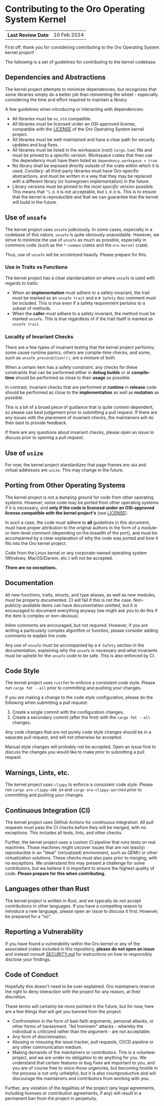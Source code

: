 # Contributing to the Oro Operating System Kernel

<table>
	<tr>
		<th align="left"><strong>Last Review Date</strong></th>
		<td>10 Feb 2024</td>
	</tr>
</table>

First off, thank you for considering contributing to the
Oro Operating System kernel project!

The following is a set of guidelines for contributing to the
kernel codebase.

## Dependencies and Abstractions
The kernel project attempts to minimize dependencies, but
recognizes that some libraries simply do a better job than
reinventing the wheel - especially considering the time and
effort required to maintain a library.

A few guidelines when introducing or interacting with dependencies:

- All libraries must be `no_std` compatible.
- All libraries must be licensed under an OSI-approved license,
  compatible with the [LICENSE](LICENSE) of the Oro Operating System
  kernel project.
- All libraries must be well-maintained and have a clear path for
  security updates and bug fixes.
- All libraries must be listed in the workspace (root) `Cargo.toml`
  file and must be pinned to a specific version. Workspace crates that
  then use the dependency must have them listed as `dependency.workspace = true`.
- No library shall be exposed directly outside of the crate within which
  it is used. Corollary: all third-party libraries must have Oro-specific
  abstractions, and must be written in a way that they may be replaced
  with a different library (or homegrown implementation) in the future.
- Library versions must be pinned to the _most specific_ version possible.
  This means that `^1.0.0` is not acceptable, but `1.0.0` is. This is to
  ensure that the kernel is reproducible and that we can guarantee that
  the kernel will build in the future.

## Use of `unsafe`
The kernel project uses `unsafe` judiciously. In some cases, especially
in a codebase of this nature, `unsafe` is quite obviously unavoidable.
However, we strive to minimize the use of `unsafe` as much as possible,
especially in commons code (such as the `*-common` crates and the `oro-kernel`
crate).

Thus, use of `unsafe` will be scrutinized heavily. Please prepare for this.

### Use in Traits vs Functions
The kernel project has a clear standarization on where `unsafe` is used
with regards to traits:

- When an **implementation** must adhere to a safety invariant, the trait
  must be marked as an `unsafe trait` and a `# Safety` doc comment must
  be included. This is true even if a safety requirement pertains to a subset
  of methods.
- When the **caller** must adhere to a safety invariant, the method
  must be marked `unsafe`. This is true regardless of if the trait itself
  is marked as `unsafe trait`.

### Locality of Invariant Checks
There are a few types of invariant testing that the kernel project performs;
some cause runtime panics, others are compile-time checks, and some, such as
`unsafe_precondition!()`, are a mixture of both.

When a certain item has a safety constraint, any checks for these constraints
that can be performed either in **debug builds** or at **compile-time** should be
performed as close to their **usage** as possible.

In contrast, invariant checks that are performed at **runtime** in **release**
code should be performed as close to the **implementation** as well as
**mutation** as possible.

This is a bit of a broad piece of guidance that is quite context-dependent,
so please use best judgement prior to submitting a pull request. If there are
any issues with the placement of invariant checks, the maintainers will
do their best to provide feedback.

If there are any questions about invariant checks, please open an issue
to discuss prior to opening a pull request.

## Use of `usize`
For now, the kernel project standardizes that page frames are `u64` and
virtual addresses are `usize`. This may change in the future.

## Porting from Other Operating Systems
The kernel project is not a dumping ground for code from other operating
systems. However, some code may be ported from other operating systems
if it is necessary, and **only if the code is licensed under an OSI-approved
license compatible with the kernel project's** (see [LICENSE](LICENSE)).

In such a case, the code must adhere to **all** guidelines in this document,
must have proper attribution to the original authors in the form of a module-
or item-level comment (depending on the breadth of the port), and must be
accompanied by a clear explanation of why the code was ported and how it
fits into the Oro kernel project.

Code from the Linux kernel or any corporate-owned
operating system (Windows, MacOS/Darwin, etc.) will not be accepted.

**There are no exceptions.**

## Documentation
All new functions, traits, structs, and type aliases, as well as new modules,
must be properly documented. CI will fail if this is not the case.
Non-publicly-available items can have documentation omitted, but it is
encouraged to document everything anyway (we might ask you to do this
if the item is complex or non-obvious).

Inline comments are encouraged, but not required. However, if you are
writing a particularly complex algorithm or function, please consider
adding comments to explain the code.

Any use of `unsafe` must be accompanied by a `# Safety` section in the
documentation, explaining why the `unsafe` is necessary and what invariants
must be upheld for the `unsafe` code to be safe. This is also enforced
by CI.

## Code Style
The kernel project uses `rustfmt` to enforce a consistent code style.
Please run `cargo fmt --all` prior to committing and pushing your changes.

If you are making a change to the code style configuration, please do the
following when submitting a pull request:

1. Create a single commit with the configuration changes.
2. Create a secondary commit (after the first) with the `cargo fmt --all`
   changes.

Any code changes that are not purely code style changes should be in a
separate pull request, and will not otherwise be accepted.

Manual style changes will probably not be accepted. Open an issue first
to discuss the changes you would like to make prior to submitting a
pull request.

## Warnings, Lints, etc.
The kernel project uses `clippy` to enforce a consistent code style.
Please run `cargo oro-clippy-x86_64` and `cargo oro-clippy-aarch64`
prior to committing and pushing your changes.

## Continuous Integration (CI)
The kernel project uses GitHub Actions for continuous integration.
All pull requests must pass the CI checks before they will be merged, with
no exceptions. This includes all tests, lints, and other checks.

Further, the kernel project uses a custom CI pipeline that runs tests
on real machines. Those machines might uncover issues that are not
(easily) reproducible in an "ideal" (virtualized) environment, such as
QEMU or other virtualization solutions. These checks must also pass
prior to merging, with no exceptions. We understand this may present
a challenge for some contributors, but we believe it is important to
ensure the highest quality of code. **Please prepare for this when
contributing.**

## Languages other than Rust
The kernel project is written in Rust, and we typically do not accept
contributions in other languages. If you have a compelling reason to
introduce a new language, please open an issue to discuss it first.
However, be prepared for a "no".

## Reporting a Vulnerability
If you have found a vulnerability within the Oro kernel or any of the associated
crates included in this repository, **please do not open an issue** and instead
consult [SECURITY.md](SECURITY.md) for instructions on how to responsibly disclose
your findings.

## Code of Conduct
Hopefully this doesn't need to be over-explained. Oro maintainers reserve
the right to deny interaction with the project for any reason, at their
discretion.

These terms will certainly be more pointed in the future, but for now,
here are a few things that will get you banned from the project:

- Confrontation in the form of bad-faith arguments, personal attacks, or
  other forms of harassment. "Ad hominem" attacks - whereby the individual
  is criticized rather than the argument - are not acceptable.
- Any form of discrimination.
- Abusing or misusing the issue tracker, pull requests, CI/CD pipeline or
  any other communication medium.
- Making demands of the maintainers or contributors. This is a volunteer
  project, and we are under no obligation to do anything for you. We understand
  that certain features or bug fixes are important to you, and you are of course
  free to voice those urgencies, but becoming hostile in the process is
  not only unhelpful, but it is also countproductive and will discourage
  the maintainers and contributors from working with you.

Further, any violation of the legalities of the project (any legal agreements,
including licenses or contribution agreements, if any) will result in a
permanent ban from the project in perpetuity.
